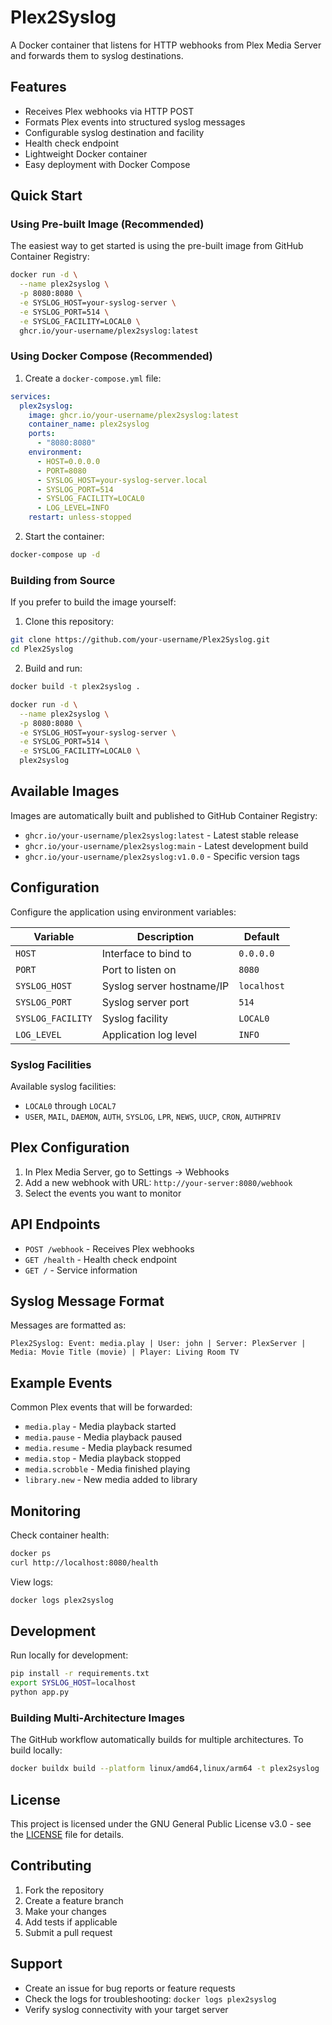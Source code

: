 # Plex2Syslog

A Docker container that listens for HTTP webhooks from Plex Media Server and forwards them to syslog destinations.

## Features

- Receives Plex webhooks via HTTP POST
- Formats Plex events into structured syslog messages
- Configurable syslog destination and facility
- Health check endpoint
- Lightweight Docker container
- Easy deployment with Docker Compose

## Quick Start

### Using Pre-built Image (Recommended)

The easiest way to get started is using the pre-built image from GitHub Container Registry:

```bash
docker run -d \
  --name plex2syslog \
  -p 8080:8080 \
  -e SYSLOG_HOST=your-syslog-server \
  -e SYSLOG_PORT=514 \
  -e SYSLOG_FACILITY=LOCAL0 \
  ghcr.io/your-username/plex2syslog:latest
```

### Using Docker Compose (Recommended)

1. Create a `docker-compose.yml` file:
```yaml
services:
  plex2syslog:
    image: ghcr.io/your-username/plex2syslog:latest
    container_name: plex2syslog
    ports:
      - "8080:8080"
    environment:
      - HOST=0.0.0.0
      - PORT=8080
      - SYSLOG_HOST=your-syslog-server.local
      - SYSLOG_PORT=514
      - SYSLOG_FACILITY=LOCAL0
      - LOG_LEVEL=INFO
    restart: unless-stopped
```

2. Start the container:
```bash
docker-compose up -d
```

### Building from Source

If you prefer to build the image yourself:

1. Clone this repository:
```bash
git clone https://github.com/your-username/Plex2Syslog.git
cd Plex2Syslog
```

2. Build and run:
```bash
docker build -t plex2syslog .

docker run -d \
  --name plex2syslog \
  -p 8080:8080 \
  -e SYSLOG_HOST=your-syslog-server \
  -e SYSLOG_PORT=514 \
  -e SYSLOG_FACILITY=LOCAL0 \
  plex2syslog
```

## Available Images

Images are automatically built and published to GitHub Container Registry:

- `ghcr.io/your-username/plex2syslog:latest` - Latest stable release
- `ghcr.io/your-username/plex2syslog:main` - Latest development build
- `ghcr.io/your-username/plex2syslog:v1.0.0` - Specific version tags

## Configuration

Configure the application using environment variables:

| Variable | Description | Default |
|----------|-------------|---------|
| `HOST` | Interface to bind to | `0.0.0.0` |
| `PORT` | Port to listen on | `8080` |
| `SYSLOG_HOST` | Syslog server hostname/IP | `localhost` |
| `SYSLOG_PORT` | Syslog server port | `514` |
| `SYSLOG_FACILITY` | Syslog facility | `LOCAL0` |
| `LOG_LEVEL` | Application log level | `INFO` |

### Syslog Facilities

Available syslog facilities:
- `LOCAL0` through `LOCAL7`
- `USER`, `MAIL`, `DAEMON`, `AUTH`, `SYSLOG`, `LPR`, `NEWS`, `UUCP`, `CRON`, `AUTHPRIV`

## Plex Configuration

1. In Plex Media Server, go to Settings → Webhooks
2. Add a new webhook with URL: `http://your-server:8080/webhook`
3. Select the events you want to monitor

## API Endpoints

- `POST /webhook` - Receives Plex webhooks
- `GET /health` - Health check endpoint
- `GET /` - Service information

## Syslog Message Format

Messages are formatted as:
```
Plex2Syslog: Event: media.play | User: john | Server: PlexServer | Media: Movie Title (movie) | Player: Living Room TV
```

## Example Events

Common Plex events that will be forwarded:
- `media.play` - Media playback started
- `media.pause` - Media playback paused
- `media.resume` - Media playback resumed
- `media.stop` - Media playback stopped
- `media.scrobble` - Media finished playing
- `library.new` - New media added to library

## Monitoring

Check container health:
```bash
docker ps
curl http://localhost:8080/health
```

View logs:
```bash
docker logs plex2syslog
```

## Development

Run locally for development:
```bash
pip install -r requirements.txt
export SYSLOG_HOST=localhost
python app.py
```

### Building Multi-Architecture Images

The GitHub workflow automatically builds for multiple architectures. To build locally:

```bash
docker buildx build --platform linux/amd64,linux/arm64 -t plex2syslog .
```

## License

This project is licensed under the GNU General Public License v3.0 - see the [LICENSE](LICENSE) file for details.

## Contributing

1. Fork the repository
2. Create a feature branch
3. Make your changes
4. Add tests if applicable
5. Submit a pull request

## Support

- Create an issue for bug reports or feature requests
- Check the logs for troubleshooting: `docker logs plex2syslog`
- Verify syslog connectivity with your target server

